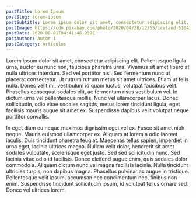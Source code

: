 ```yaml
---
postTitle: Lorem Ipsum
postSlug: lorem-ipsum
postSubtitle: Lorem ipsum dolor sit amet, consectetur adipiscing elit.
postImage: https://cdn.pixabay.com/photo/2020/04/28/12/55/iceland-5104382_1280.jpg
postDate: 2020-08-01T04:41:48.939Z
postAuthor: Autor 1
postCategory: Artículos
---
```

<!--StartFragment-->

Lorem ipsum dolor sit amet, consectetur adipiscing elit. Pellentesque ligula urna, auctor eu nunc non, faucibus pharetra urna. Vivamus sit amet libero at nulla ultrices interdum. Sed vel porttitor nisl. Sed fermentum nunc ut placerat consectetur. Ut rutrum rutrum metus sit amet ultrices. Etiam ut felis nulla. Donec velit mi, vestibulum id quam luctus, volutpat faucibus velit. Phasellus consequat sodales elit, ac fermentum risus vestibulum vel. In dictum urna vel pellentesque mollis. Nunc vel ullamcorper lacus. Donec sollicitudin, odio vitae sodales sagittis, metus lorem tincidunt ligula, eget facilisis mauris augue sit amet ex. Suspendisse dapibus velit volutpat neque porttitor convallis.

In eget diam eu neque maximus dignissim eget vel ex. Fusce sit amet nibh neque. Mauris euismod ullamcorper ex. Aliquam at lorem a odio laoreet iaculis. Duis tincidunt pharetra feugiat. Maecenas tellus sapien, imperdiet in urna eget, lacinia ultrices magna. Nullam velit dolor, hendrerit sit amet sodales vulputate, scelerisque eget justo. Sed sed sollicitudin nunc. Sed lacinia vitae odio id facilisis. Donec eleifend augue enim, quis sodales dolor commodo a. Aliquam dictum nunc vel magna facilisis lacinia. Nulla tincidunt ultricies turpis, non dapibus magna. Phasellus pulvinar ac augue in tristique. Pellentesque velit ipsum, accumsan nec condimentum nec, finibus non enim. Suspendisse tincidunt sollicitudin ipsum, id volutpat tellus ornare sed. Donec vel ultrices lorem.

<!--EndFragment-->